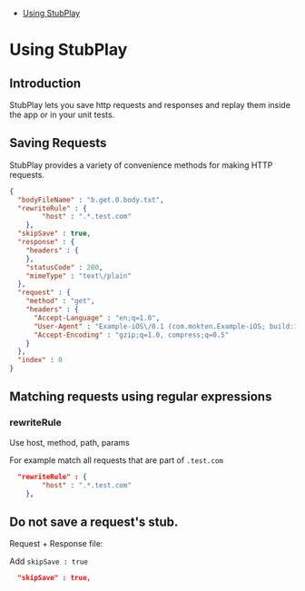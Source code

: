 - [Using StubPlay](#using-stubplay)

# Using StubPlay

## Introduction

StubPlay lets you save http requests and responses and replay them inside the app or in your unit tests.

## Saving Requests
StubPlay provides a variety of convenience methods for making HTTP requests. 

```json
{
  "bodyFileName" : "b.get.0.body.txt",
  "rewriteRule" : {
        "host" : ".*.test.com"
    },
  "skipSave" : true,
  "response" : {
    "headers" : {
    },
    "statusCode" : 200,
    "mimeType" : "text\/plain"
  },
  "request" : { 
    "method" : "get",
    "headers" : {
      "Accept-Language" : "en;q=1.0",
      "User-Agent" : "Example-iOS\/0.1 (com.mokten.Example-iOS; build:1; iOS 12.1.0) Alamofire\/4.8.2",
      "Accept-Encoding" : "gzip;q=1.0, compress;q=0.5"
    }
  },
  "index" : 0
}
```


## Matching requests using regular expressions

### rewriteRule

Use host, method, path, params

For example match all requests that are part of `.test.com`

```json
  "rewriteRule" : {
        "host" : ".*.test.com"
    },
``` 
 

## Do not save a request's stub.

Request + Response file:

Add `skipSave : true`

```json
  "skipSave" : true,
``` 
 
